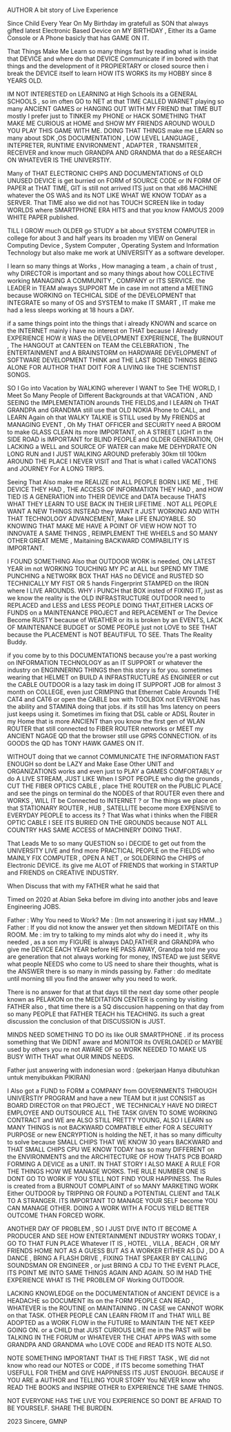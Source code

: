 AUTHOR
A bit story of Live Experience

Since Child Every Year On My Birthday im gratefull as SON that always gifted latest Electronic Based Device on MY BIRTHDAY , Either its a Game Console or A Phone basicly that has GAME ON IT.

That Things Make Me Learn so many things fast by reading what is inside that DEVICE and where do that DEVICE Communicate if im bored with that things and the development of it PROPIERTARY or closed source then i break the DEVICE itself to learn HOW ITS WORKS its my HOBBY since 8 YEARS OLD.

IM NOT INTERESTED on LEARNING at High Schools its a GENERAL SCHOOLS , so im often GO to NET at that TIME CALLED WARNET playing so many ANCIENT GAMES or HANGING OUT WITH MY FRIEND that TIME BUT mostly I prefer just to TINKER my PHONE or HACK SOMETHING THAT MAKE ME CURIOUS at HOME and SHOW MY FRIENDS AROUND WOULD YOU PLAY THIS GAME WITH ME. DOING THAT THINGS make me LEARN so many about SDK ,OS DOCUMENTATION , LOW LEVEL LANGUAGE , INTEPRETER, RUNTIME ENVIRONMENT , ADAPTER , TRANSMITER , RECEIVER and know much GRANDPA AND GRANDMA that do a RESEARCH ON WHATEVER IS THE UNIVERSTIY.

Many of THAT ELECTRONIC CHIPS AND DOCUMENTATIONS of OLD UNUSED DEVICE is get burried on FORM of SOURCE CODE or IN FORM OF PAPER at THAT TIME, GIT is still not arrived ITS just on that x86 MACHINE whatever the OS WAS and its NOT LIKE WHAT WE KNOW TODAY as a SERVER. That TIME also we did not has TOUCH SCREEN like in today WORLDS where SMARTPHONE ERA HITS and that you know FAMOUS 2009 WHITE PAPER published.

TILL I GROW much OLDER go STUDY a bit about SYSTEM COMPUTER in college for about 3 and half years its broaden my VIEW on General Computing Device , System Computer , Operating System and Information Technology but also make me work at UNIVERSITY as a software developer. 

I learn so many things at Works , How managing a team , a chain of trust , why DIRECTOR is important and so many things about how COLLECTIVE working MANAGING A COMMUNITY , COMPANY or ITS SERVICE. the LEADER in TEAM always SUPPORT Me in case im not attend a MEETING because WORKING on TECHICAL SIDE of the DEVELOPMENT that INTEGRATE so many of OS and SYSTEM to make IT SMART , IT make me had a less sleeps working at 18 hours a DAY.

if a same things point into the things that i already KNOWN and scarce on the INTERNET mainly i have no interest on THAT because I Already EXPERIENCE HOW it WAS the DEVELOPMENT EXPERIENCE, The BURNOUT , The HANGOUT at CANTEEN on TEAM the CELEBRATION , The ENTERTAINMENT and A BRAINSTORM on HARDWARE DEVELOPMENT of SOFTWARE DEVELOPMENT THINK and THE LAST BORED THINGS BEING ALONE FOR AUTHOR THAT DOIT FOR A LIVING like THE SCIENTIST SONGS.

SO I Go into Vacation by WALKING wherever I WANT to See THE WORLD, I Meet So Many People of Different Backgrounds at that VACATION , AND SEEING the IMPLEMENTATION arounds THE FIELDS,and I LEARN oh THAT GRANDPA and GRANDMA still use that OLD NOKIA Phone to CALL, and LEARN Again oh that WALKY TALKIE is STILL used by My FRIENDS at MANAGING EVENT , Oh My THAT OFFICER and SECURITY need A BROOM to make GLASS CLEAN its more IMPORTANT, oh A STREET LIGHT in the SIDE ROAD is IMPORTANT for BLIND PEOPLE and OLDER GENERATION, OH LACKING a WELL and SOURCE OF WATER can make ME DEHYDRATE ON LONG RUN and I JUST WALKING AROUND preferably 30km till 100km AROUND THE PLACE I NEVER VISIT and That is what i called VACATIONS and JOURNEY For A LONG TRIPS.

Seeing That Also make me REALIZE not ALL PEOPLE BORN LIKE ME , THE DEVICE THEY HAD , THE ACCESS OF INFORMATION THEY HAD , and HOW TIED IS A GENERATION into THEIR DEVICE and DATA because THATS WHAT THEY LEARN TO USE BACK IN THEIR LIFETIME . NOT ALL PEOPLE WANT A NEW THINGS INSTEAD they WANT it JUST WORKING AND WITH THAT TECHNOLOGY ADVANCEMENT, Make LIFE ENJOYABLE. SO KNOWING THAT MAKE ME HAVE A POINT OF VIEW HOW NOT TO INNOVATE A SAME THINGS , REIMPLEMENT THE WHEELS and SO MANY OTHER GREAT MEME , Maitaining BACKWARD COMPABILITY IS IMPORTANT.

I FOUND SOMETHING Also that OUTDOOR WORK is needed, ON LATEST YEAR im not WORKING TOUCHING MY PC at ALL but SPEND MY TIME PUNCHING a NETWORK BOX THAT HAS no DEVICE and RUSTED SO TECHNICALLY MY FIST OR 5 hands Fingerprint STAMPED on the IRON where I LIVE AROUNDS. WHY i PUNCH that BOX insted of FIXING IT, just as we know the reality is the OLD INFRASTRUCTURE OUTDOOR need to REPLACED and LESS and LESS PEOPLE DOING THAT,EITHER LACKS OF FUNDS on a MAINTENANCE PROJECT and REPLACEMENT or The Device Become RUSTY because of WEATHER or its is broken by an EVENTS, LACK OF MAINTENANCE BUDGET or SOME PEOPLE just not LOVE to SEE THAT because the PLACEMENT is NOT BEAUTIFUL TO SEE. Thats The Reality Buddy.

if you come by to this DOCUMENTATIONS because you're a past working on INFORMATION TECHNOLOGY as an IT SUPPORT or whatever the industry on ENGINNERING THINGS then this story is for you. sometimes wearing that HELMET on BUILD A INFRASTRUCTURE AS ENGINEER or cut the CABLE OUTDOOR is a lazy task im doing IT SUPPORT JOB for almost 3 month on COLLEGE, even just CRIMPING that Ethernet Cable Arounds THE CAT4 and CAT6 or open the CABLE box with TOOLBOX not EVERYONE has the ability and STAMINA doing that jobs. if its still has 1ms latency on peers just keeps using it. Sometimes im fixing that DSL cable or ADSL Router in my Home that is more ANCIENT than you know the first gen of WLAN ROUTER that still connected to FIBER ROUTER networks or MEET my ANCIENT NGAGE QD that the browser still use GPRS CONNECTION. of its GOODS the QD has TONY HAWK GAMES ON IT.

WITHOUT doing that we cannot COMMUNICATE THE INFORMATION FAST ENOUGH so dont be LAZY and Make Ease Other UNIT and ORGANIZATIONS works and even just to PLAY a GAMES COMFORTABLY or do A LIVE STREAM, JUST LIKE When I SPOT PEOPLE who dig the grounds , CUT THE FIBER OPTICS CABLE , place THE ROUTER on the PUBLIC PLACE and see the pings on terminal do the NODES of that ROUTER even there and WORKS , WILL IT be Connected to INTERNET ? or The things we place on that STATIONARY ROUTER , HUB , SATELLITE become more EXPENSIVE to EVERYDAY PEOPLE to access its ? That Was what i thinks when the FIBER OPTIC CABLE I SEE ITS BURIED ON THE GROUNDS because NOT ALL COUNTRY HAS SAME ACCESS of MACHINERY DOING THAT.

That Leads Me to so many QUESTION so i DECIDE to get out from the UNIVERSITY LIVE and find more PRACTICAL PEOPLE on the FIELDS who MAINLY FIX COMPUTER , OPEN A NET , or SOLDERING the CHIPS of Electronic DEVICE. its give me ALOT of FRIENDS that working in STARTUP and FRIENDS on CREATIVE INDUSTRY.

When Discuss that with my FATHER what he said that 

Timed on 2020 at Abian Seka before im diving into another jobs and leave Engineering JOBS.

Father   : Why You need to Work?
Me       : (Im not answering it i just say HMM...)
Father   : If you did not know the answer yet then sitdown MEDITATE on this ROOM.
Me       : im try to talking to my minds alot why do i need it , why its needed , as a son my FIGURE is always DAD,FATHER and GRANDPA who give me DEVICE EACH YEAR before HE PASS AWAY, Grandpa told me you are generation that not always working for money,  INSTEAD we just SERVE what people NEEDS who come to US need to share their thoughts, what is the ANSWER there is so many in minds passing by.
Father   : do meditate until morning till you find the answer why you need to work.

There is no answer for that at that days till the next day some other people known as PELAKON on the MEDITATION CENTER is coming by visiting FATHER also , that time there is a SQ disccusion happening on that day from so many PEOPLE that FATHER TEACH his TEACHING. its such a great discussion the conclusion of that DISCUSSION is JUST.

MINDS NEED SOMETHING TO DO its like OUR SMARTPHONE . if its process something that We DIDNT aware and MONITOR its OVERLOADED or MAYBE used by others you re not AWARE OF so WORK NEEDED TO MAKE US BUSY WITH THAT what OUR MINDS NEEDS.

Father just answering with indonesian word : (pekerjaan Hanya dibutuhkan untuk menyibukkan PIKIRAN)

I Also got a FUND to FORM a COMPANY from GOVERNMENTS THROUGH UNIVERSTIY PROGRAM and have a new TEAM but it just CONSIST as BOARD DIRECTOR on that PROJECT , WE TECHNICALY HAVE NO DIRECT EMPLOYEE AND OUTSOURCE ALL THE TASK GIVEN TO SOME WORKING CONTRACT and WE are ALSO STILL PRETTY YOUNG, ALSO I LEARN so MANY THINGS is not BACKWARD COMPATIBLE either FOR A SECURITY PURPOSE or new ENCRYPTION is holding the NET, it has so many difficulty to solve because SMALL CHIPS THAT WE KNOW 30 years BACKWARD and THAT SMALL CHIPS CPU WE KNOW TODAY has so many DIFFERENT on the ENVIRONMENTS and the ARCHITECTURE OF HOW THATS PCB BOARD FORMING A DEVICE as a UNIT. IN THAT STORY I ALSO MAKE A RULE FOR THE THINGS HOW WE MANAGE WORKS. THE RULE NUMBER ONE IS DONT GO TO WORK IF YOU STILL NOT FIND YOUR HAPPINESS. The Rules is created from a BURNOUT COMPLAINT of so MANY MARKETING WORK Either OUTDOOR by TRIPPING OR FOUND a POTENTIAL CLIENT and TALK TO A STRANGER. ITS IMPORTANT TO MANAGE YOUR SELF become YOU CAN MANAGE OTHER. DOING A WORK WITH A FOCUS YIELD BETTER OUTCOME THAN FORCED WORK.

ANOTHER DAY OF PROBLEM , SO I JUST DIVE INTO IT BECOME A PRODUCER AND SEE HOW ENTERTAINMENT INDUSTRY WORKS TODAY, I GO TO THAT FUN PLACE Whatever IT IS , HOTEL , VILLA , BEACH , OR MY FRIENDS HOME NOT AS A GUESS BUT AS A WORKER EITHER AS DJ , DO A DANCE , BRING A FLASH DRIVE , FIXING THAT SPEAKER BY CALLING SOUNDSMAN OR  ENGINEER , or just BRING A CDJ TO THE EVENT PLACE, ITS POINT ME INTO SAME THINGS AGAIN AND AGAIN. SO IM HAD THE EXPERIENCE WHAT IS THE PROBLEM OF Working OUTDOOR.

LACKING KNOWLEDGE on the DOCUMENTATION of ANCIENT DEVICE is a HEADACHE so DOCUMENT its on the FORM PEOPLE CAN READ , WHATEVER is the ROUTINE on MAINTAINING . IN CASE we CANNOT WORK on that TASK. OTHER PEOPLE CAN LEARN FROM IT and THAT WILL BE ADOPTED as a WORK FLOW in the FUTURE to MAINTAIN THE NET KEEP GOING ON. or a CHILD that JUST CURIOUS LIKE me in the PAST will be TALKING IN THE FORUM or WHATEVER THE CHAT APPS WAS with some GRANDPA AND GRANDMA who LOVE CODE and READ ITS NOTE ALSO.

NOTE SOMETHING IMPORTANT THAT IS THE FIRST TASK , WE did not know who read our NOTES or CODE , if ITS become something THAT USEFULL FOR THEM and GIVE HAPPINESS ITS JUST ENOUGH. BECAUSE if YOU ARE a AUTHOR and TELLING YOUR STORY You NEVER know who READ THE BOOKS and INSPIRE OTHER to EXPERIENCE THE SAME THINGS. 

NOT EVERYONE HAS THE LIVE YOU EXPERIENCE SO DONT BE AFRAID TO BE YOURSELF. SHARE THE BURDEN.


2023 Sincere,
GMNP


